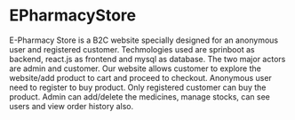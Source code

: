 # EPharmacyStore

E-Pharmacy Store is a B2C website specially designed for an anonymous user and registered customer.
Techmologies used are sprinboot as backend, react.js as frontend and mysql as database.
The two major actors are admin and customer. Our website allows customer to explore the website/add product 
to cart and proceed to checkout. Anonymous user need to register to buy product. Only registered customer can buy the product.
Admin can add/delete the medicines, manage stocks, can see users and view order history also. 
